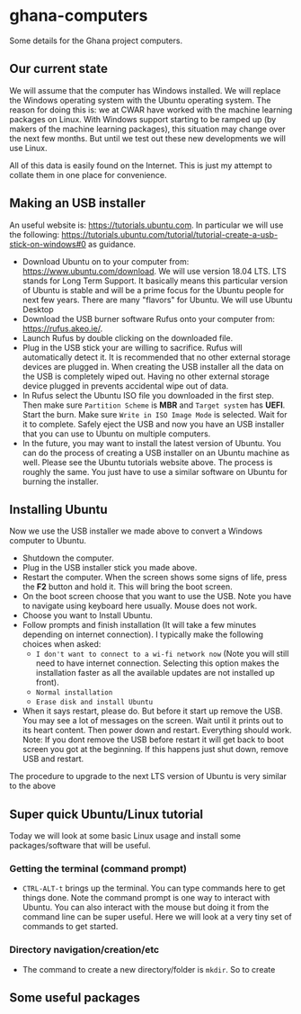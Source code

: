 # ghana-computers
Some details for the Ghana project computers.

## Our current state

We will assume that the computer has Windows installed. We will replace the Windows operating system with the Ubuntu operating system. The reason for doing this is: we at CWAR have worked with the machine learning packages on Linux. With Windows support starting to be ramped up (by makers of the machine learning packages), this situation may change over the next few months. But until we test out these new developments we will use Linux. 

All of this data is easily found on the Internet. This is just my attempt to collate them in one place for convenience.  

## Making an USB installer
An useful website is: https://tutorials.ubuntu.com. In particular we will use the following: https://tutorials.ubuntu.com/tutorial/tutorial-create-a-usb-stick-on-windows#0 as guidance. 
 
 - Download Ubuntu on to your computer from: https://www.ubuntu.com/download. We will use version 18.04 LTS. LTS stands for Long Term Support. It basically means this particular version of Ubuntu is stable and will be a prime focus for the Ubuntu people for next few years. There are many "flavors" for Ubuntu. We will use Ubuntu Desktop
 - Download the USB burner software Rufus onto your computer from: https://rufus.akeo.ie/. 
 - Launch Rufus by double clicking on the downloaded file. 
 - Plug in the USB stick your are willing to sacrifice. Rufus will automatically detect it. It is recommended that no other external storage devices are plugged in. When creating the USB installer all the data on the USB is completely wiped out. Having no other external storage device plugged in prevents accidental wipe out of data. 
 - In Rufus select the Ubuntu ISO file you downloaded in the first step. Then make sure `Partition Scheme` is **MBR** and `Target system` has **UEFI**. Start the burn. Make sure `Write in ISO Image Mode` is selected. Wait for it to complete. Safely eject the USB and now you have an USB installer that you can use to Ubuntu on multiple computers. 
- In the future, you may want to install the latest version of Ubuntu. You can do the process of creating a USB installer on an Ubuntu machine as well. Please see the Ubuntu tutorials website above. The process is roughly the same. You just have to use a similar software on Ubuntu for burning the installer. 

## Installing Ubuntu
Now we use the USB installer we made above to convert a Windows computer to Ubuntu.

 - Shutdown the computer. 
 - Plug in the USB installer stick you made above. 
 - Restart the computer. When the screen shows some signs of life, press the **F2** button and hold it. This will bring the boot screen. 
 - On the boot screen choose that you want to use the USB. Note you have to navigate using keyboard here usually. Mouse does not work. 
 - Choose you want to Install Ubuntu. 
 - Follow prompts and finish installation (It will take a few minutes depending on internet connection). I typically make the following choices when asked: 
   - `I don't want to connect to a wi-fi network now` (Note you will still need to have internet connection. Selecting this option makes the installation faster as all the available updates are not installed up front). 
   - `Normal installation` 
   - `Erase disk and install Ubuntu` 
 - When it says restart, please do. But before it start up remove the USB. You may see a lot of messages on the screen. Wait until it prints out to its heart content. Then power down and restart. Everything should work. Note: If you dont remove the USB before restart it will get back to boot screen you got at the beginning. If this happens just shut down, remove USB and restart.  
 
The procedure to upgrade to the next LTS version of Ubuntu is very similar to the above
 
## Super quick Ubuntu/Linux tutorial
Today we will look at some basic Linux usage and install some packages/software that will be useful. 

### Getting the terminal (command prompt)
 - `CTRL-ALT-t` brings up the terminal. You can type commands here to get things done. Note the command prompt is one way to interact with Ubuntu. You can also interact with the mouse but doing it from the command line can be super useful. Here we will look at a very tiny set of commands to get started. 
### Directory navigation/creation/etc
 - The command to create a new directory/folder is `mkdir`. So to create 

## Some useful packages
  
